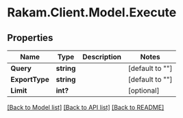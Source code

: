 # Rakam.Client.Model.Execute
## Properties

Name | Type | Description | Notes
------------ | ------------- | ------------- | -------------
**Query** | **string** |  | [default to ""]
**ExportType** | **string** |  | [default to ""]
**Limit** | **int?** |  | [optional] 

[[Back to Model list]](../README.md#documentation-for-models) [[Back to API list]](../README.md#documentation-for-api-endpoints) [[Back to README]](../README.md)

